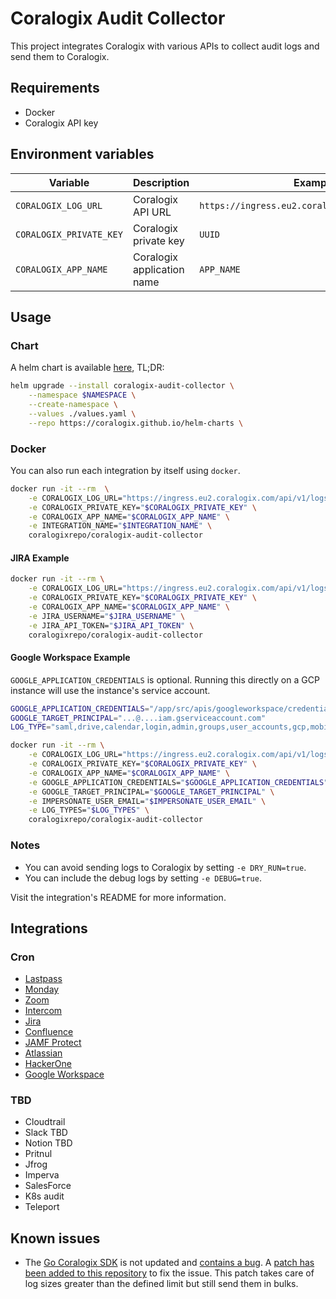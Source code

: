 # Coralogix Audit Collector

This project integrates Coralogix with various APIs to collect audit logs and send them to Coralogix.

## Requirements

- Docker
- Coralogix API key

## Environment variables

| Variable | Description | Example                                         |
|----------|-------------|-------------------------------------------------|
| `CORALOGIX_LOG_URL` | Coralogix API URL | `https://ingress.eu2.coralogix.com/api/v1/logs` |
| `CORALOGIX_PRIVATE_KEY` | Coralogix private key | `UUID`                                          |
| `CORALOGIX_APP_NAME` | Coralogix application name | `APP_NAME`                                      |

## Usage

### Chart

A helm chart is available [here](./chart/README.md), TL;DR:

```bash
helm upgrade --install coralogix-audit-collector \
    --namespace $NAMESPACE \
    --create-namespace \
    --values ./values.yaml \
    --repo https://coralogix.github.io/helm-charts \
```

### Docker

You can also run each integration by itself using `docker`. 

```bash
docker run -it --rm  \
    -e CORALOGIX_LOG_URL="https://ingress.eu2.coralogix.com/api/v1/logs" \
    -e CORALOGIX_PRIVATE_KEY="$CORALOGIX_PRIVATE_KEY" \
    -e CORALOGIX_APP_NAME="$CORALOGIX_APP_NAME" \
    -e INTEGRATION_NAME="$INTEGRATION_NAME" \
    coralogixrepo/coralogix-audit-collector
```

#### JIRA Example

```bash
docker run -it --rm \
    -e CORALOGIX_LOG_URL="https://ingress.eu2.coralogix.com/api/v1/logs" \
    -e CORALOGIX_PRIVATE_KEY="$CORALOGIX_PRIVATE_KEY" \
    -e CORALOGIX_APP_NAME="$CORALOGIX_APP_NAME" \
    -e JIRA_USERNAME="$JIRA_USERNAME" \
    -e JIRA_API_TOKEN="$JIRA_API_TOKEN" \
    coralogixrepo/coralogix-audit-collector
```

#### Google Workspace Example

`GOOGLE_APPLICATION_CREDENTIALS` is optional. Running this directly on a GCP instance will use the instance's service account.

```bash
GOOGLE_APPLICATION_CREDENTIALS="/app/src/apis/googleworkspace/credentials.json"
GOOGLE_TARGET_PRINCIPAL="...@....iam.gserviceaccount.com"
LOG_TYPE="saml,drive,calendar,login,admin,groups,user_accounts,gcp,mobile"

docker run -it --rm \
    -e CORALOGIX_LOG_URL="https://ingress.eu2.coralogix.com/api/v1/logs" \
    -e CORALOGIX_PRIVATE_KEY="$CORALOGIX_PRIVATE_KEY" \
    -e CORALOGIX_APP_NAME="$CORALOGIX_APP_NAME" \
    -e GOOGLE_APPLICATION_CREDENTIALS="$GOOGLE_APPLICATION_CREDENTIALS" \
    -e GOOGLE_TARGET_PRINCIPAL="$GOOGLE_TARGET_PRINCIPAL" \
    -e IMPERSONATE_USER_EMAIL="$IMPERSONATE_USER_EMAIL" \
    -e LOG_TYPES="$LOG_TYPES" \
    coralogixrepo/coralogix-audit-collector
```

### Notes

* You can avoid sending logs to Coralogix by setting `-e DRY_RUN=true`.
* You can include the debug logs by setting `-e DEBUG=true`.

Visit the integration's README for more information.

## Integrations

### Cron

- [Lastpass](src/apis/lastpass/README.md)
- [Monday](src/apis/monday/README.md)
- [Zoom](src/apis/zoom/README.md)
- [Intercom](src/apis/intercom/README.md)
- [Jira](src/apis/jira/README.md)
- [Confluence](src/apis/confluence/README.md)
- [JAMF Protect](src/apis/jamfprotect/README.md)
- [Atlassian](src/apis/atlassian/README.md)
- [HackerOne](src/apis/hackerone/README.md)
- [Google Workspace](src/apis/googleworkspace/README.md)

### TBD

- Cloudtrail
- Slack TBD
- Notion TBD
- Pritnul
- Jfrog
- Imperva
- SalesForce
- K8s audit
- Teleport

## Known issues

- The [Go Coralogix SDK](https://github.com/coralogix/go-coralogix-sdk) is not updated and [contains a bug](https://github.com/coralogix/go-coralogix-sdk/blob/v1.0.3/manager.go#L111-L117). A [patch has been added to this repository](./src/coralogix/coralogix_test.go) to fix the issue. This patch takes care of log sizes greater than the defined limit but still send them in bulks.
